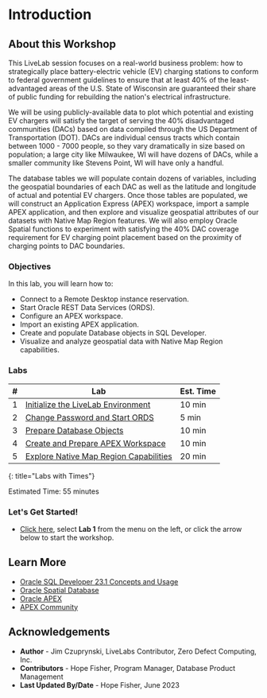 # Introduction

## About this Workshop
This LiveLab session focuses on a real-world business problem: how to strategically place battery-electric vehicle (EV) charging stations to conform to federal government guidelines to ensure that at least 40% of the least-advantaged areas of the U.S. State of Wisconsin are guaranteed their share of public funding for rebuilding the nation's electrical infrastructure.

We will be using publicly-available data to plot which potential and existing EV chargers will satisfy the target of serving the 40% disadvantaged communities (DACs) based on data compiled through the US Department of Transportation (DOT). DACs are individual census tracts which contain between 1000 - 7000 people, so they vary dramatically in size based on population; a large city like Milwaukee, WI will have dozens of DACs, while a smaller community like Stevens Point, WI will have only a handful.

The database tables we will populate contain dozens of variables, including the geospatial boundaries of each DAC as well as the latitude and longitude of actual and potential EV chargers. Once those tables are populated, we will construct an Application Express (APEX) workspace, import a sample APEX application, and then explore and visualize geospatial attributes of our datasets with Native Map Region features. We will also employ Oracle Spatial functions to experiment with satisfying the 40% DAC coverage requirement for EV charging point placement based on the proximity of charging points to DAC boundaries.

### Objectives
In this lab, you will learn how to:
- Connect to a Remote Desktop instance reservation.
- Start Oracle REST Data Services (ORDS).
- Configure an APEX workspace.
- Import an existing APEX application.
- Create and populate Database objects in SQL Developer.
- Visualize and analyze geospatial data with Native Map Region capabilities.

### Labs

| # | Lab | Est. Time |
| --- | --- | --- |
| 1 | [Initialize the LiveLab Environment](?lab=initalize_livelabs_environment) | 10 min |
| 2 | [Change Password and Start ORDS](?lab=change_pw) | 5 min |
| 3 | [Prepare Database Objects](?lab=prepare-database-objects) | 10 min |
| 4 | [Create and Prepare APEX Workspace](?lab=apex-prepare-workspace) | 10 min |
| 5 | [Explore Native Map Region Capabilities](?lab=explore-native-map-regions) | 20 min |
{: title="Labs with Times"}

Estimated Time: 55 minutes

### **Let's Get Started!**

- [Click here](?lab=initalize_livelabs_environment), select **Lab 1** from the menu on the left, or click the arrow below to start the workshop.

## Learn More

- [Oracle SQL Developer 23.1 Concepts and Usage](https://docs.oracle.com/en/database/oracle/sql-developer/23.1/rptug/sql-developer-concepts-usage.html#GUID-464C045C-FBDF-417A-A20B-037D294B3BDA)
- [Oracle Spatial Database](https://www.oracle.com/database/spatial/)
- [Oracle APEX](https://apex.oracle.com/en/)
- [APEX Community](https://apex.oracle.com/community)

## Acknowledgements

* **Author** - Jim Czuprynski, LiveLabs Contributor, Zero Defect Computing, Inc.
* **Contributors** - Hope Fisher, Program Manager, Database Product Management
* **Last Updated By/Date** - Hope Fisher, June 2023